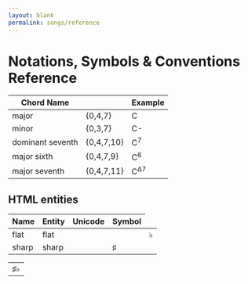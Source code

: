 ```yaml
---
layout: blank
permalink: songs/reference
---
```


Notations, Symbols & Conventions Reference
==========================================

|Chord Name         |           |Example    |
|-------------------|-----------|-----------|
|major              |{0,4,7}    |C          |
|minor              |{0,3,7}    |C-         |
|dominant seventh   |{0,4,7,10} |C<sup>7</sup>|
|major sixth        |{0,4,7,9}  |C<sup>6</sup>|
|major seventh      |{0,4,7,11} |C<sup>Δ7</sup>|

HTML entities
-------------

|Name           |Entity     |Unicode    |Symbol     |
|---------------|-----------|-----------|-----------|
|flat           |flat       |           |<td>&flat;</td>
|sharp          |sharp      |           |&sharp;    |

<table><tr><td>&sharp;&flat;</td></tr></table>
